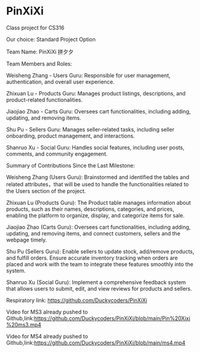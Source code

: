 # PinXiXi
Class project for CS316

Our choice: Standard Project Option

Team Name: PinXiXi 拼夕夕

Team Members and Roles:

Weisheng Zhang - Users Guru: Responsible for user management, authentication, and overall user experience.

Zhixuan Lu - Products Guru: Manages product listings, descriptions, and product-related functionalities.

Jiaojiao Zhao - Carts Guru: Oversees cart functionalities, including adding, updating, and removing items.

Shu Pu - Sellers Guru: Manages seller-related tasks, including seller onboarding, product management, and interactions.

Shanruo Xu - Social Guru: Handles social features, including user posts, comments, and community engagement.



Summary of Contributions Since the Last Milestone:

Weisheng Zhang (Users Guru): Brainstormed and identified the tables and related attributes，that will be used to handle the functionalities related to the Users section of the project.

Zhixuan Lu (Products Guru): The Product table manages information about products, such as their names, descriptions, categories, and prices, enabling the platform to organize, display, and categorize items for sale.

Jiaojiao Zhao (Carts Guru): Oversees cart functionalities, including adding, updating, and removing items, and connect customers, sellers and the webpage timely.

Shu Pu (Sellers Guru): Enable sellers to update stock, add/remove products, and fulfill orders. Ensure accurate inventory tracking when orders are placed and work with the team to integrate these features smoothly into the system.

Shanruo Xu (Social Guru): Implement a comprehensive feedback system that allows users to submit, edit, and view reviews for products and sellers.

Respiratory link: https://github.com/Duckycoders/PinXiXi

Video for MS3 already pushed to Github,link:https://github.com/Duckycoders/PinXiXi/blob/main/Pin%20Xixi%20ms3.mp4

Video for MS4 already pushed to Github,link:https://github.com/Duckycoders/PinXiXi/blob/main/ms4.mp4
